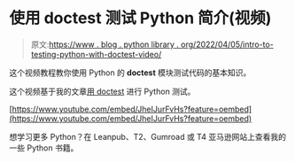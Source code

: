 # 使用 doctest 测试 Python 简介(视频)

> 原文:[https://www . blog . python library . org/2022/04/05/intro-to-testing-python-with-doctest-video/](https://www.blog.pythonlibrary.org/2022/04/05/intro-to-testing-python-with-doctest-video/)

这个视频教程教你使用 Python 的 **doctest** 模块测试代码的基本知识。

这个视频基于我的文章[用 doctest](https://www.blog.pythonlibrary.org/2014/03/17/python-testing-with-doctest/) 进行 Python 测试。

[https://www.youtube.com/embed/JheIJurFvHs?feature=oembed](https://www.youtube.com/embed/JheIJurFvHs?feature=oembed)

想学习更多 Python？在 Leanpub、T2、Gumroad 或 T4 亚马逊网站上查看我的一些 Python 书籍。